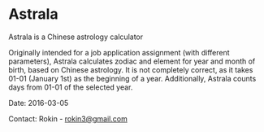 # Astrala
Astrala is a Chinese astrology calculator

Originally intended for a job application assignment (with different parameters), Astrala calculates zodiac and element for year and month of birth, based on Chinese astrology. It is not completely correct, as it takes 01-01 (January 1st) as the beginning of a year. Additionally, Astrala counts days from 01-01 of the selected year.

Date: 2016-03-05

Contact:
Rokin - rokin3@gmail.com
